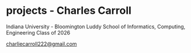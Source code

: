 # projects - Charles Carroll

Indiana University - Bloomington
Luddy School of Informatics, Computing, Engineering
Class of 2026

charliecarroll222@gmail.com
